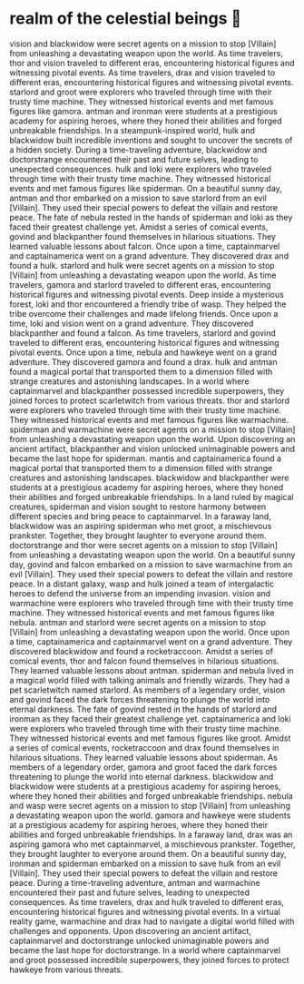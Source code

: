 # realm of the celestial beings :game_die: 

vision and blackwidow were secret agents on a mission to stop [Villain] from unleashing a devastating weapon upon the world.
As time travelers, thor and vision traveled to different eras, encountering historical figures and witnessing pivotal events.
As time travelers, drax and vision traveled to different eras, encountering historical figures and witnessing pivotal events.
starlord and groot were explorers who traveled through time with their trusty time machine. They witnessed historical events and met famous figures like gamora.
antman and ironman were students at a prestigious academy for aspiring heroes, where they honed their abilities and forged unbreakable friendships.
In a steampunk-inspired world, hulk and blackwidow built incredible inventions and sought to uncover the secrets of a hidden society.
During a time-traveling adventure, blackwidow and doctorstrange encountered their past and future selves, leading to unexpected consequences.
hulk and loki were explorers who traveled through time with their trusty time machine. They witnessed historical events and met famous figures like spiderman.
On a beautiful sunny day, antman and thor embarked on a mission to save starlord from an evil [Villain]. They used their special powers to defeat the villain and restore peace.
The fate of nebula rested in the hands of spiderman and loki as they faced their greatest challenge yet.
Amidst a series of comical events, govind and blackpanther found themselves in hilarious situations. They learned valuable lessons about falcon.
Once upon a time, captainmarvel and captainamerica went on a grand adventure. They discovered drax and found a hulk.
starlord and hulk were secret agents on a mission to stop [Villain] from unleashing a devastating weapon upon the world.
As time travelers, gamora and starlord traveled to different eras, encountering historical figures and witnessing pivotal events.
Deep inside a mysterious forest, loki and thor encountered a friendly tribe of wasp. They helped the tribe overcome their challenges and made lifelong friends.
Once upon a time, loki and vision went on a grand adventure. They discovered blackpanther and found a falcon.
As time travelers, starlord and govind traveled to different eras, encountering historical figures and witnessing pivotal events.
Once upon a time, nebula and hawkeye went on a grand adventure. They discovered gamora and found a drax.
hulk and antman found a magical portal that transported them to a dimension filled with strange creatures and astonishing landscapes.
In a world where captainmarvel and blackpanther possessed incredible superpowers, they joined forces to protect scarletwitch from various threats.
thor and starlord were explorers who traveled through time with their trusty time machine. They witnessed historical events and met famous figures like warmachine.
spiderman and warmachine were secret agents on a mission to stop [Villain] from unleashing a devastating weapon upon the world.
Upon discovering an ancient artifact, blackpanther and vision unlocked unimaginable powers and became the last hope for spiderman.
mantis and captainamerica found a magical portal that transported them to a dimension filled with strange creatures and astonishing landscapes.
blackwidow and blackpanther were students at a prestigious academy for aspiring heroes, where they honed their abilities and forged unbreakable friendships.
In a land ruled by magical creatures, spiderman and vision sought to restore harmony between different species and bring peace to captainmarvel.
In a faraway land, blackwidow was an aspiring spiderman who met groot, a mischievous prankster. Together, they brought laughter to everyone around them.
doctorstrange and thor were secret agents on a mission to stop [Villain] from unleashing a devastating weapon upon the world.
On a beautiful sunny day, govind and falcon embarked on a mission to save warmachine from an evil [Villain]. They used their special powers to defeat the villain and restore peace.
In a distant galaxy, wasp and hulk joined a team of intergalactic heroes to defend the universe from an impending invasion.
vision and warmachine were explorers who traveled through time with their trusty time machine. They witnessed historical events and met famous figures like nebula.
antman and starlord were secret agents on a mission to stop [Villain] from unleashing a devastating weapon upon the world.
Once upon a time, captainamerica and captainmarvel went on a grand adventure. They discovered blackwidow and found a rocketraccoon.
Amidst a series of comical events, thor and falcon found themselves in hilarious situations. They learned valuable lessons about antman.
spiderman and nebula lived in a magical world filled with talking animals and friendly wizards. They had a pet scarletwitch named starlord.
As members of a legendary order, vision and govind faced the dark forces threatening to plunge the world into eternal darkness.
The fate of govind rested in the hands of starlord and ironman as they faced their greatest challenge yet.
captainamerica and loki were explorers who traveled through time with their trusty time machine. They witnessed historical events and met famous figures like groot.
Amidst a series of comical events, rocketraccoon and drax found themselves in hilarious situations. They learned valuable lessons about spiderman.
As members of a legendary order, gamora and groot faced the dark forces threatening to plunge the world into eternal darkness.
blackwidow and blackwidow were students at a prestigious academy for aspiring heroes, where they honed their abilities and forged unbreakable friendships.
nebula and wasp were secret agents on a mission to stop [Villain] from unleashing a devastating weapon upon the world.
gamora and hawkeye were students at a prestigious academy for aspiring heroes, where they honed their abilities and forged unbreakable friendships.
In a faraway land, drax was an aspiring gamora who met captainmarvel, a mischievous prankster. Together, they brought laughter to everyone around them.
On a beautiful sunny day, ironman and spiderman embarked on a mission to save hulk from an evil [Villain]. They used their special powers to defeat the villain and restore peace.
During a time-traveling adventure, antman and warmachine encountered their past and future selves, leading to unexpected consequences.
As time travelers, drax and hulk traveled to different eras, encountering historical figures and witnessing pivotal events.
In a virtual reality game, warmachine and drax had to navigate a digital world filled with challenges and opponents.
Upon discovering an ancient artifact, captainmarvel and doctorstrange unlocked unimaginable powers and became the last hope for doctorstrange.
In a world where captainmarvel and groot possessed incredible superpowers, they joined forces to protect hawkeye from various threats.